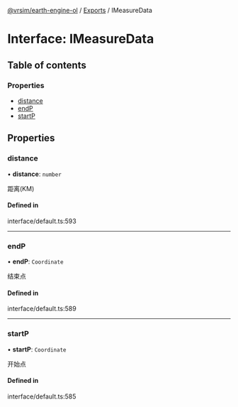 [@vrsim/earth-engine-ol](../README.md) / [Exports](../modules.md) / IMeasureData

# Interface: IMeasureData

## Table of contents

### Properties

- [distance](IMeasureData.md#distance)
- [endP](IMeasureData.md#endp)
- [startP](IMeasureData.md#startp)

## Properties

### distance

• **distance**: `number`

距离(KM)

#### Defined in

interface/default.ts:593

___

### endP

• **endP**: `Coordinate`

结束点

#### Defined in

interface/default.ts:589

___

### startP

• **startP**: `Coordinate`

开始点

#### Defined in

interface/default.ts:585
